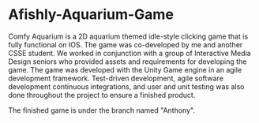 # Afishly-Aquarium-Game
Comfy Aquarium is a 2D aquarium themed idle-style clicking game that is fully functional on IOS. The game was co-developed by me and another CSSE student. We worked in conjunction with a group of Interactive Media Design seniors who provided assets and requirements for developing the game. The game was developed with the Unity Game engine in an agile development framework. Test-driven development, agile software development continuous integrations, and user and unit testing was also done throughout the project to ensure a finished product.

The finished game is under the branch named "Anthony". 
